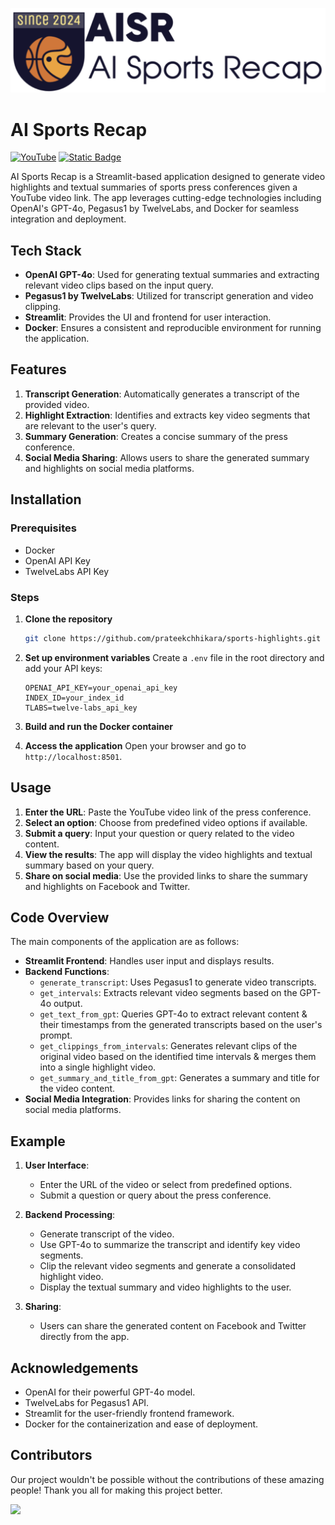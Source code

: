 ![](images/logo.png)

# AI Sports Recap

[![YouTube](https://badges.aleen42.com/src/youtube.svg)](https://www.youtube.com/watch?v=eQq1tuUM8Kg&ab_channel=TanmayRode) [![Static Badge](https://img.shields.io/badge/Grounded_SAM-arXiv-blue)](https://devpost.com/software/aisr-ai-sports-recap)


AI Sports Recap is a Streamlit-based application designed to generate video highlights and textual summaries of sports press conferences given a YouTube video link. The app leverages cutting-edge technologies including OpenAI's GPT-4o, Pegasus1 by TwelveLabs, and Docker for seamless integration and deployment.

## Tech Stack

- **OpenAI GPT-4o**: Used for generating textual summaries and extracting relevant video clips based on the input query.
- **Pegasus1 by TwelveLabs**: Utilized for transcript generation and video clipping.
- **Streamlit**: Provides the UI and frontend for user interaction.
- **Docker**: Ensures a consistent and reproducible environment for running the application.

## Features

1. **Transcript Generation**: Automatically generates a transcript of the provided video.
2. **Highlight Extraction**: Identifies and extracts key video segments that are relevant to the user's query.
3. **Summary Generation**: Creates a concise summary of the press conference.
4. **Social Media Sharing**: Allows users to share the generated summary and highlights on social media platforms.

## Installation

### Prerequisites

- Docker
- OpenAI API Key
- TwelveLabs API Key

### Steps

1. **Clone the repository**

   ```bash
   git clone https://github.com/prateekchhikara/sports-highlights.git
   ```

2. **Set up environment variables**
   Create a `.env` file in the root directory and add your API keys:

   ```env
   OPENAI_API_KEY=your_openai_api_key
   INDEX_ID=your_index_id
   TLABS=twelve-labs_api_key
   ```

3. **Build and run the Docker container**

4. **Access the application**
   Open your browser and go to `http://localhost:8501`.

## Usage

1. **Enter the URL**: Paste the YouTube video link of the press conference.
2. **Select an option**: Choose from predefined video options if available.
3. **Submit a query**: Input your question or query related to the video content.
4. **View the results**: The app will display the video highlights and textual summary based on your query.
5. **Share on social media**: Use the provided links to share the summary and highlights on Facebook and Twitter.

## Code Overview

The main components of the application are as follows:

- **Streamlit Frontend**: Handles user input and displays results.
- **Backend Functions**:
  - `generate_transcript`: Uses Pegasus1 to generate video transcripts.
  - `get_intervals`: Extracts relevant video segments based on the GPT-4o output.
  - `get_text_from_gpt`: Queries GPT-4o to extract relevant content & their timestamps from the generated transcripts based on the user's prompt.
  - `get_clippings_from_intervals`: Generates relevant clips of the original video based on the identified time intervals & merges them into a single highlight video.
  - `get_summary_and_title_from_gpt`: Generates a summary and title for the video content.
- **Social Media Integration**: Provides links for sharing the content on social media platforms.

## Example

1. **User Interface**:

   - Enter the URL of the video or select from predefined options.
   - Submit a question or query about the press conference.

2. **Backend Processing**:

   - Generate transcript of the video.
   - Use GPT-4o to summarize the transcript and identify key video segments.
   - Clip the relevant video segments and generate a consolidated highlight video.
   - Display the textual summary and video highlights to the user.

3. **Sharing**:
   - Users can share the generated content on Facebook and Twitter directly from the app.


## Acknowledgements

- OpenAI for their powerful GPT-4o model.
- TwelveLabs for Pegasus1 API.
- Streamlit for the user-friendly frontend framework.
- Docker for the containerization and ease of deployment.


## Contributors

Our project wouldn't be possible without the contributions of these amazing people! Thank you all for making this project better.

<a href="https://github.com/prateekchhikara/sports-highlights/graphs/contributors">
  <img src="https://contrib.rocks/image?repo=prateekchhikara/sports-highlights" />
</a>
